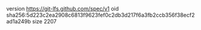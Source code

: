 version https://git-lfs.github.com/spec/v1
oid sha256:5d223c2ea2908c6813f9623fef0c2db3d217f6a3fb2ccb356f38ecf2ad1a249b
size 2207
